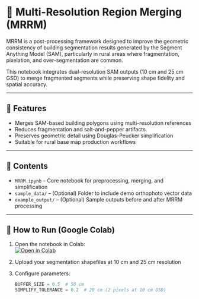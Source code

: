 # 🧠 Multi-Resolution Region Merging (MRRM)

MRRM is a post-processing framework designed to improve the geometric consistency of building segmentation results generated by the Segment Anything Model (SAM), particularly in rural areas where fragmentation, pixelation, and over-segmentation are common.

This notebook integrates dual-resolution SAM outputs (10 cm and 25 cm GSD) to merge fragmented segments while preserving shape fidelity and spatial accuracy.

---

## 📌 Features

- Merges SAM-based building polygons using multi-resolution references
- Reduces fragmentation and salt-and-pepper artifacts
- Preserves geometric detail using Douglas-Peucker simplification
- Suitable for rural base map production workflows

---

## 📂 Contents

- `MRRM.ipynb` – Core notebook for preprocessing, merging, and simplification
- `sample_data/` – (Optional) Folder to include demo orthophoto vector data
- `example_output/` – (Optional) Sample outputs before and after MRRM processing

---

## 🚀 How to Run (Google Colab)

1. Open the notebook in Colab:  
   [![Open in Colab](https://colab.research.google.com/assets/colab-badge.svg)](https://colab.research.google.com/github/your-username/MRRM/blob/main/MRRM.ipynb)

2. Upload your segmentation shapefiles at 10 cm and 25 cm resolution

3. Configure parameters:
   ```python
   BUFFER_SIZE = 0.5  # 50 cm
   SIMPLIFY_TOLERANCE = 0.2  # 20 cm (2 pixels at 10 cm GSD)
